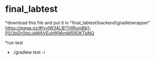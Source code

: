 # final_labtest

*download this file and put it in "final_labtest\backend\gradle\wrapper"
https://mega.nz/#!yvIW3ALB!THlRumBb1-PSObiDr0lpLybW6VEuhfKMimM59DKTbNQ


\*run test

- ./gradlew test -i
